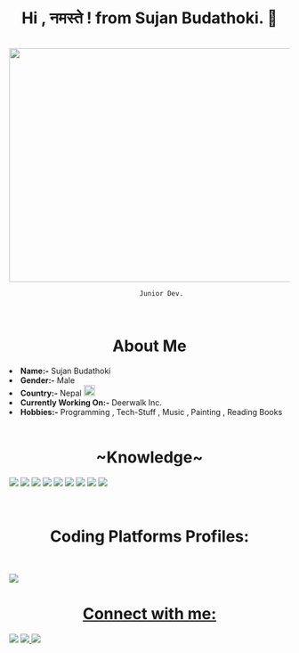 <body>
  
  <h1 align="center"> Hi , नमस्ते ! from  Sujan Budathoki. 👋 </h4>
  <br/>
  <div align="center">
  <img src="https://cdn.dribbble.com/users/1059583/screenshots/4171367/coding-freak.gif" width="750" height="420" />
    <br/>
    <code>
      Junior Dev.
    </code>
    
  </div>
<br/>

  <h1 align="center">About Me</h1>
<li>
<b>Name:-</b>   Sujan Budathoki</li>
<li>
<b>Gender:-</b>   Male
</li>
  <li>
    <b>Country:-</b>   Nepal <img src ="https://user-images.githubusercontent.com/77040001/128279766-4909a54e-5502-415f-abf8-20f333817181.png" width="20" height="20"/>
  </li>
 <li>
   <b>Currently Working On:-</b>  Deerwalk Inc.
   
   </li>
  <li>
    <b>Hobbies:-</b>     Programming , Tech-Stuff , Music , Painting , Reading Books
  </li>
<br/>
  <h1 align="center"> ~Knowledge~ </h1>
  <p><img src="https://img.shields.io/badge/c%23-%23239120.svg?style=for-the-badge&logo=c-sharp&logoColor=white"/>
  <img src="https://img.shields.io/badge/jquery-%230769AD.svg?style=for-the-badge&logo=jquery&logoColor=white"/>
  <img src="https://img.shields.io/badge/.NET-5C2D91?style=for-the-badge&logo=.net&logoColor=white"/>
  <img src="https://img.shields.io/badge/Canva-%2300C4CC.svg?style=for-the-badge&logo=Canva&logoColor=white"/>
  <img src="https://img.shields.io/badge/VisualStudio-5C2D91.svg?style=for-the-badge&logo=visual-studio&logoColor=white"/>
  <img src="https://img.shields.io/badge/VisualStudioCode-0078d7.svg?style=for-the-badge&logo=visual-studio-code&logoColor=white"/>
  <img src="https://img.shields.io/badge/git-%23F05033.svg?style=for-the-badge&logo=git&logoColor=white"/>
  <img src="https://img.shields.io/badge/github-%23121011.svg?style=for-the-badge&logo=github&logoColor=white"/>
  <img src="https://img.shields.io/badge/Microsoft%20SQL%20Sever-CC2927?style=for-the-badge&logo=microsoft%20sql%20server&logoColor=white"/></p>
  <br/>
  <h1 align="center">Coding Platforms Profiles:</h1>
  <br/>
  
  <p><a href="https://www.hackerrank.com/suzanbudathokie" target="_blank"><img src="https://img.shields.io/badge/-Hackerrank-2EC866?style=for-the-badge&logo=HackerRank&logoColor=white"/>
    </p>
  <h1 align="center"> Connect with me: </h1>


  <p><a href="https://twitter.com/SujanBudathoki1" target="_blank"><img src="https://img.shields.io/twitter/url?style=social&url=https%3A%2F%2Ftwitter.com%2FSujanBudathoki1" /></a>

<a href="https://www.linkedin.com/in/sujan-budathoki-a71aa4201/">
<img src="https://img.shields.io/badge/LinkedIn-blue?style=flat&logo=linkedin&labelColor=blue">
</a>


  <a href="mailto:suzanbudathokie@gmail.com">
<img src="https://img.shields.io/badge/Gmail-D14836?style=for-the-badge&logo=gmail&logoColor=white"/>
    </a
    </p>



<br />




</body>



